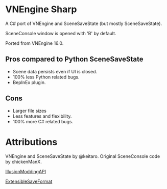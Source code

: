 # VNEngine Sharp
A C# port of VNEngine and SceneSaveState (but mostly SceneSaveState). 

SceneConsole window is opened with 'B' by default.

Ported from VNEngine 16.0.

## Pros compared to Python SceneSaveState
* Scene data persists even if UI is closed.
* 100% less Python related bugs.
* BepInEx plugin.

## Cons
* Larger file sizes
* Less features and flexibility.
* 100% more C# related bugs.

# Attributions

VNEngine and SceneSaveState by @keitaro.
Original SceneConsole code by chickenManX.

[IllusionModdingAPI](https://github.com/IllusionMods/IllusionModdingAPI)

[ExtensibleSaveFormat](https://github.com/IllusionMods/BepisPlugins)
